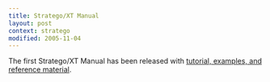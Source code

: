 ```yaml
---
title: Stratego/XT Manual
layout: post
context: stratego
modified: 2005-11-04
---
```


The first Stratego/XT Manual has been released with [tutorial, examples, and reference material](http://hydra.nixos.org/job/strategoxt-docs/strategoxt-manual/html/latest/download/1/manual/chunk-chapter/index.html).

